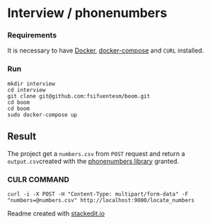 # Interview / phonenumbers

### Requirements

It is necessary to have 
[Docker](https://docs.docker.com/), 
[docker-compose](https://docs.docker.com/compose/install/) and
`CURL`
installed.

### Run

```
mkdir interview
cd interview
git clone git@github.com:fsifuentesm/boom.git
cd boom
cd boom
sudo docker-compose up
```
## Result
The project get a `numbers.csv` from `POST` request and return a `output.csv`created with the [phonenumbers library](https://pypi.org/project/phonenumbers/) granted.

### CULR COMMAND
```
curl -i -X POST -H "Content-Type: multipart/form-data" -F "numbers=@numbers.csv" http://localhost:9000/locate_numbers
```

Readme created with [stackedit.io](https://stackedit.io/app#)
